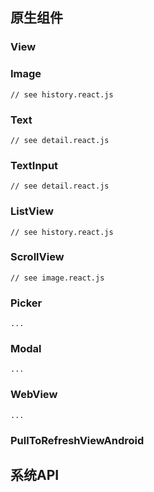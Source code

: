 ## 原生组件
### View 
### Image 
    // see history.react.js
### Text
    // see detail.react.js
### TextInput
    // see detail.react.js
### ListView 
    // see history.react.js
### ScrollView 
    // see image.react.js 
### Picker
    ...
### Modal
    ...
### WebView 
    ...
### PullToRefreshViewAndroid 


## 系统API

